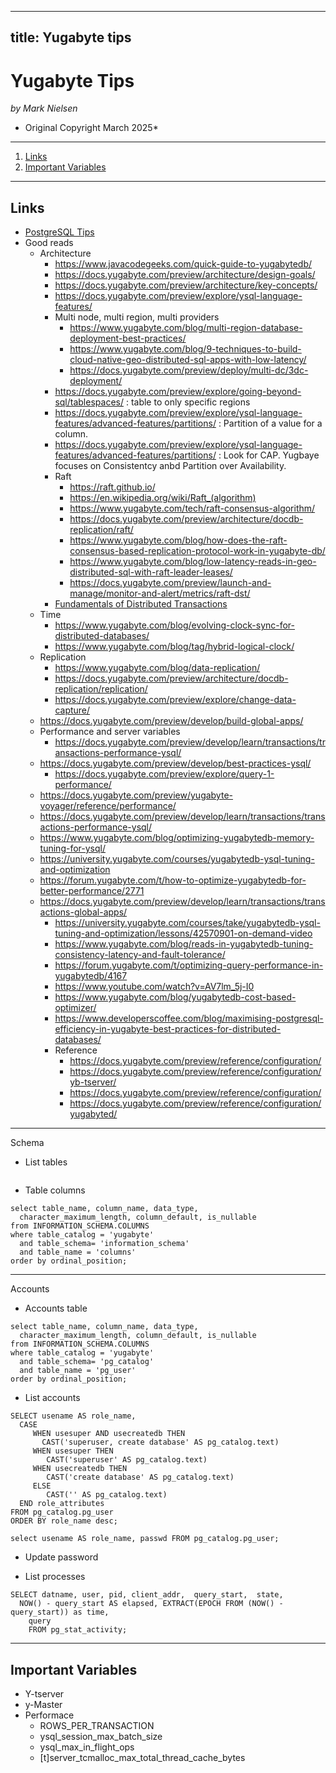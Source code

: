 -------
title: Yugabyte tips
--------

# Yugabyte Tips

*by Mark Nielsen*  
* Original Copyright March 2025*


---

1. [Links](#links)
2. [Important Variables](#var)

* * *
<a name=links></a>Links
-----
* [PostgreSQL Tips ](B/vikingdata/articles/blob/main/databases/postgresql/pg_general.md)
* Good reads
    * Architecture
        * https://www.javacodegeeks.com/quick-guide-to-yugabytedb/
        * https://docs.yugabyte.com/preview/architecture/design-goals/
        * https://docs.yugabyte.com/preview/architecture/key-concepts/
        * https://docs.yugabyte.com/preview/explore/ysql-language-features/
        * Multi node, multi region, multi providers
            * https://www.yugabyte.com/blog/multi-region-database-deployment-best-practices/
            * https://www.yugabyte.com/blog/9-techniques-to-build-cloud-native-geo-distributed-sql-apps-with-low-latency/
            * https://docs.yugabyte.com/preview/deploy/multi-dc/3dc-deployment/
	    * https://docs.yugabyte.com/preview/explore/going-beyond-sql/tablespaces/ : table to only specific regions
	    * https://docs.yugabyte.com/preview/explore/ysql-language-features/advanced-features/partitions/ : Partition of a value for a column.
	    * https://docs.yugabyte.com/preview/explore/ysql-language-features/advanced-features/partitions/ : Look for CAP. Yugbaye focuses on
	    Consistentcy anbd Partition over Availability. 
        * Raft
             * https://raft.github.io/
             * https://en.wikipedia.org/wiki/Raft_(algorithm)
             * https://www.yugabyte.com/tech/raft-consensus-algorithm/
             * https://docs.yugabyte.com/preview/architecture/docdb-replication/raft/
             * https://www.yugabyte.com/blog/how-does-the-raft-consensus-based-replication-protocol-work-in-yugabyte-db/
             * https://www.yugabyte.com/blog/low-latency-reads-in-geo-distributed-sql-with-raft-leader-leases/
             * https://docs.yugabyte.com/preview/launch-and-manage/monitor-and-alert/metrics/raft-dst/
        * [Fundamentals of Distributed Transactions](https://docs.yugabyte.com/preview/architecture/transactions/transactions-overview/)
    * Time
        *  https://www.yugabyte.com/blog/evolving-clock-sync-for-distributed-databases/
        * https://www.yugabyte.com/blog/tag/hybrid-logical-clock/
    * Replication
        * https://www.yugabyte.com/blog/data-replication/
        * https://docs.yugabyte.com/preview/architecture/docdb-replication/replication/
        * https://docs.yugabyte.com/preview/explore/change-data-capture/
	* https://docs.yugabyte.com/preview/develop/build-global-apps/
    * Performance and server variables
        * https://docs.yugabyte.com/preview/develop/learn/transactions/transactions-performance-ysql/
	* https://docs.yugabyte.com/preview/develop/best-practices-ysql/
        * https://docs.yugabyte.com/preview/explore/query-1-performance/
	* https://docs.yugabyte.com/preview/yugabyte-voyager/reference/performance/
	* https://docs.yugabyte.com/preview/develop/learn/transactions/transactions-performance-ysql/
	* https://www.yugabyte.com/blog/optimizing-yugabytedb-memory-tuning-for-ysql/
	* https://university.yugabyte.com/courses/yugabytedb-ysql-tuning-and-optimization
	* https://forum.yugabyte.com/t/how-to-optimize-yugabytedb-for-better-performance/2771
	* https://docs.yugabyte.com/preview/develop/learn/transactions/transactions-global-apps/
        * https://university.yugabyte.com/courses/take/yugabytedb-ysql-tuning-and-optimization/lessons/42570901-on-demand-video
        * https://www.yugabyte.com/blog/reads-in-yugabytedb-tuning-consistency-latency-and-fault-tolerance/
        * https://forum.yugabyte.com/t/optimizing-query-performance-in-yugabytedb/4167
        * https://www.youtube.com/watch?v=AV7lm_5j-I0
        * https://www.yugabyte.com/blog/yugabytedb-cost-based-optimizer/
        * https://www.developerscoffee.com/blog/maximising-postgresql-efficiency-in-yugabyte-best-practices-for-distributed-databases/
        * Reference
            * https://docs.yugabyte.com/preview/reference/configuration/
            * https://docs.yugabyte.com/preview/reference/configuration/yb-tserver/
            * https://docs.yugabyte.com/preview/reference/configuration/
            * https://docs.yugabyte.com/preview/reference/configuration/yugabyted/

* * *
<a name=schema></a>Schema

* List tables

```

```

* Table columns

```
select table_name, column_name, data_type,
  character_maximum_length, column_default, is_nullable
from INFORMATION_SCHEMA.COLUMNS
where table_catalog = 'yugabyte'
  and table_schema= 'information_schema'
  and table_name = 'columns'
order by ordinal_position;
```

* * *
<a name=Accounts></a>Accounts


* Accounts table

```
select table_name, column_name, data_type,
  character_maximum_length, column_default, is_nullable
from INFORMATION_SCHEMA.COLUMNS
where table_catalog = 'yugabyte'
  and table_schema= 'pg_catalog'
  and table_name = 'pg_user'
order by ordinal_position;

```

* List accounts
```
SELECT usename AS role_name,
  CASE
     WHEN usesuper AND usecreatedb THEN
	   CAST('superuser, create database' AS pg_catalog.text)
     WHEN usesuper THEN
	    CAST('superuser' AS pg_catalog.text)
     WHEN usecreatedb THEN
	    CAST('create database' AS pg_catalog.text)
     ELSE
	    CAST('' AS pg_catalog.text)
  END role_attributes
FROM pg_catalog.pg_user
ORDER BY role_name desc;

select usename AS role_name, passwd FROM pg_catalog.pg_user;

```
* Update password


* List processes
```
SELECT datname, user, pid, client_addr,  query_start,  state,
  NOW() - query_start AS elapsed, EXTRACT(EPOCH FROM (NOW() - query_start)) as time,
    query
    FROM pg_stat_activity;
```


* * *
<a name=var></a>Important Variables
-----
* Y-tserver
* y-Master
* Performace
    * ROWS_PER_TRANSACTION
    * ysql_session_max_batch_size
    * ysql_max_in_flight_ops
    * [t]server_tcmalloc_max_total_thread_cache_bytes 

